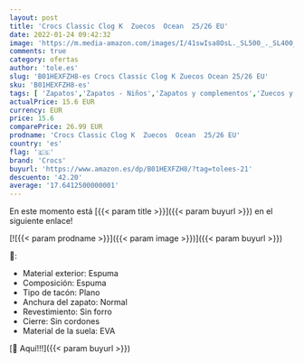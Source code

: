 ```yaml
---
layout: post
title: 'Crocs Classic Clog K  Zuecos  Ocean  25/26 EU'
date: 2022-01-24 09:42:32
image: 'https://m.media-amazon.com/images/I/41swIsa8OsL._SL500_._SL400_.jpg'
comments: true
category: ofertas
author: 'tole.es'
slug: 'B01HEXFZH8-es Crocs Classic Clog K Zuecos Ocean 25/26 EU'
sku: 'B01HEXFZH8-es'
tags: [ 'Zapatos','Zapatos - Niños','Zapatos y complementos','Zuecos y mules para niño','crocs','zuecos', ]
actualPrice: 15.6 EUR
currency: EUR
price: 15.6
comparePrice: 26.99 EUR
prodname: 'Crocs Classic Clog K  Zuecos  Ocean  25/26 EU'
country: 'es'
flag: '🇪🇸'
brand: 'Crocs'
buyurl: 'https://www.amazon.es/dp/B01HEXFZH8/?tag=tolees-21'
descuento: '42.20'
average: '17.6412500000001'
---
```


En este momento está [{{< param title >}}]({{< param buyurl >}}) en el siguiente enlace!

[![{{< param prodname >}}]({{< param image >}})]({{< param buyurl >}})

🔎:

- Material exterior: Espuma
- Composición: Espuma
- Tipo de tacón: Plano
- Anchura del zapato: Normal
- Revestimiento: Sin forro
- Cierre: Sin cordones
- Material de la suela: EVA

[🛒 Aquí!!!]({{< param buyurl >}})
